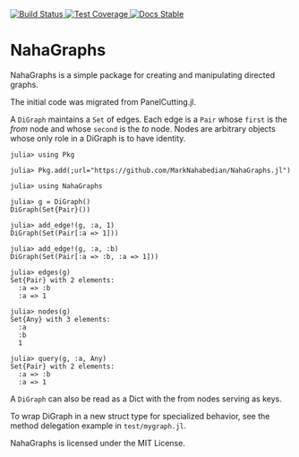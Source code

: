<a href="https://github.com/MarkNahabedian/NahaGraphs.jl/actions?query=workflow%3ACI+branch%3Amaster">
  <img
    src="https://github.com/MarkNahabedian/NahaGraphs.jl/workflows/CI/badge.svg"
    alt="Build Status" />
</a>
<a href="https://codecov.io/gh/MarkNahabedian/NahaGraphs.jl">
  <img
    src="https://codecov.io/gh/MarkNahabedian/NahaGraphs.jl/branch/master/graph/badge.svg"
    alt="Test Coverage" />
</a>
<a href="https://marknahabedian.github.io/NahaGraphs.jl/">
  <img
    src="https://img.shields.io/badge/docs-stable-blue.svg"
    alt="Docs Stable" />
</a>

# NahaGraphs

NahaGraphs is a simple package for creating and manipulating directed
graphs.

The initial code was migrated from PanelCutting.jl.

A `DiGraph` maintains a `Set` of edges.  Each edge is a `Pair` whose
`first` is the *from* node and whose `second` is the *to* node.  Nodes
are arbitrary objects whose only role in a DiGraph is to have
identity.

```
julia> using Pkg

julia> Pkg.add(;url="https://github.com/MarkNahabedian/NahaGraphs.jl")

julia> using NahaGraphs

julia> g = DiGraph()
DiGraph(Set{Pair}())

julia> add_edge!(g, :a, 1)
DiGraph(Set(Pair[:a => 1]))

julia> add_edge!(g, :a, :b)
DiGraph(Set(Pair[:a => :b, :a => 1]))

julia> edges(g)
Set{Pair} with 2 elements:
  :a => :b
  :a => 1

julia> nodes(g)
Set{Any} with 3 elements:
  :a
  :b
  1

julia> query(g, :a, Any)
Set{Pair} with 2 elements:
  :a => :b
  :a => 1

```

A `DiGraph` can also be read as a Dict with the from nodes serving as
keys.

To wrap DiGraph in a new struct type for specialized behavior, see the
method delegation example in `test/mygraph.jl`.


NahaGraphs is licensed under the MIT License.
